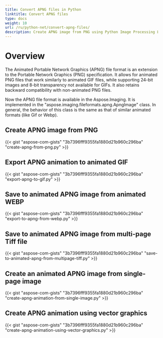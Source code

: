 ```yaml
---
title: Convert APNG files in Python
linktitle: Convert APNG files
type: docs
weight: 10
url: /ru/python-net/convert-apng-files/
description: Create APNG image from PNG using Python Image Processing Library, export animation to GIF, save to animated WEBP, and create APNG animation using Vector graphics.
---
```


# **Overview**
The Animated Portable Network Graphics (APNG) file format is an extension to the Portable Network Graphics (PNG) specification. It allows for animated PNG files that work similarly to animated GIF files, while supporting 24-bit images and 8-bit transparency not available for GIFs. It also retains backward compatibility with non-animated PNG files.

Now the APNG file format is available in the Aspose.Imaging.
It is implemented in the "aspose.imaging.fileformats.apng.ApngImage" class. In general, the behavior of this class is the same as that of similar animated formats (like Gif or Webp).

## **Create APNG image from PNG**
{{< gist "aspose-com-gists" "3b7396fff9355fa1880d21b960c296ba" "create-apng-from-png.py" >}}

## **Export APNG animation to animated GIF**
{{< gist "aspose-com-gists" "3b7396fff9355fa1880d21b960c296ba" "export-apng-to-gif.py" >}}

## **Save to animated APNG image from animated WEBP**
{{< gist "aspose-com-gists" "3b7396fff9355fa1880d21b960c296ba" "export-to-apng-from-webp.py" >}}

## **Save to animated APNG image from multi-page Tiff file**
{{< gist "aspose-com-gists" "3b7396fff9355fa1880d21b960c296ba" "save-to-animated-apng-from-multipage-tiff.py" >}}

## **Create an animated APNG image from single-page image**
{{< gist "aspose-com-gists" "3b7396fff9355fa1880d21b960c296ba" "create-apng-animation-from-single-image.py" >}}

## **Create APNG animation using vector graphics**
{{< gist "aspose-com-gists" "3b7396fff9355fa1880d21b960c296ba" "create-apng-animation-using-vector-graphics.py" >}}
